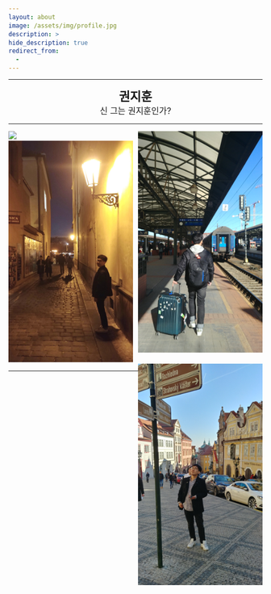 ```yaml
---
layout: about
image: /assets/img/profile.jpg
description: >
hide_description: true
redirect_from:
  -
---
```


<!--author-->

---

<center>
<span style=
"font-size:170%;
font-weight:bold">
권지훈
</span>
<br>
<span style=
"font-size:120%">
신 그는 권지훈인가?
</span>
</center>

---

  <img src="assets/img/about/museum.jpg" width="49%" >
  <img src="assets/img/about/train.jpg" width="49%" align="right" >
  
  <img src="assets/img/about/road.jpg" width="49%" >
  <img src="assets/img/about/sign.jpg" width="49%" align="right" >

---
